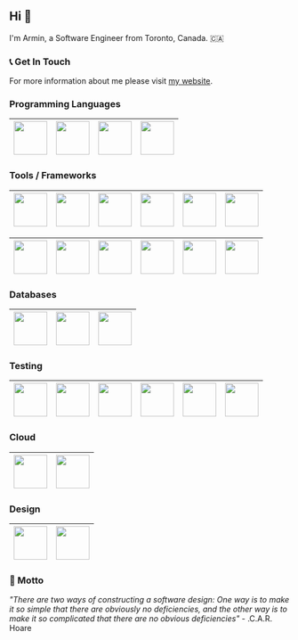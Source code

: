 <!-- ![Farmers Market Finder Demo](https://media1.tenor.com/images/c9cc4b5e02fda35172506eab265f4451/tenor.gif?itemid=15479445) -->

<!-- ![gifprofile](https://media2.giphy.com/media/ZVik7pBtu9dNS/giphy.gif?cid=ecf05e47uu1alwnjtbprwgvksxb1khjhuqewy09qmocfpxzt&rid=giphy.gif) -->

## Hi 👋

I'm Armin, a Software Engineer from Toronto, Canada. 🇨🇦

### 📞 Get In Touch

For more information about me please visit [my website](https://arminvarshokar.com).

### Programming Languages

| <img src="https://upload.wikimedia.org/wikipedia/commons/thumb/9/99/Unofficial_JavaScript_logo_2.svg/480px-Unofficial_JavaScript_logo_2.svg.png" width=60> | <img src="https://upload.wikimedia.org/wikipedia/commons/thumb/4/4c/Typescript_logo_2020.svg/512px-Typescript_logo_2020.svg.png" width=60> | <img src="https://img.icons8.com/color/96/000000/python.png" width=60> | <img src="https://ih1.redbubble.net/image.512523322.6908/st,small,507x507-pad,600x600,f8f8f8.u1.jpg" width=60> |
|:----------------------------------------------------------------------------------------------------------------------------------------------------------:|:------------------------------------------------------------------------------------------------------------------------------------------:|:----------------------------------------------------------------------:|:--------------------------------------------------------------------------------------------------------------:|

### Tools / Frameworks

| <img src="https://upload.wikimedia.org/wikipedia/commons/thumb/3/38/HTML5_Badge.svg/600px-HTML5_Badge.svg.png" width=60> | <img src="https://cdn4.iconfinder.com/data/icons/social-media-logos-6/512/121-css3-512.png" width=60> | <img src="https://cdn4.iconfinder.com/data/icons/logos-3/600/React.js_logo-512.png" width=60> | <img src="https://upload.wikimedia.org/wikipedia/commons/thumb/8/8e/Nextjs-logo.svg/207px-Nextjs-logo.svg.png" width=60> | <img src="https://upload.wikimedia.org/wikipedia/commons/thumb/9/95/Vue.js_Logo_2.svg/1184px-Vue.js_Logo_2.svg.png" width=60> | <img src="https://lit.dev/images/logo.svg" width=60> |
|:------------------------------------------------------------------------------------------------------------------------:|:-----------------------------------------------------------------------------------------------------:|:---------------------------------------------------------------------------------------------:|:------------------------------------------------------------------------------------------------------------------------:|:-----------------------------------------------------------------------------------------------------------------------------:|:----------------------------------------------------:|

| <img src="https://nodejs.org/static/images/logo-hexagon-card.png" width=60> | <img src="https://seeklogo.com/images/R/react-query-logo-1340EA4CE9-seeklogo.com.png" width=60 /> | <img src="https://seeklogo.com/images/R/redux-logo-9CA6836C12-seeklogo.com.png" width=60> | <img src="https://encrypted-tbn0.gstatic.com/images?q=tbn:ANd9GcRpHj4UwTW4ANSlNjzQOiiOqfDa6kal9RpF0A&s" width=60 /> | <img src="https://raw.githubusercontent.com/styled-components/brand/master/styled-components.png" width=60 /> | <img src="https://img.icons8.com/color/2x/sass.png" width=60> |
|:---:|:---------------------------------------------------------------------------------------------------:|:-----------------------------------------------------------------------------------------:|:-------------------------------------------------------------------------------------------------------------------:|:-------------------------------------------------------------------------------------------------------------:|:-------------------------------------------------------------:|

### Databases

| <img src="https://res.cloudinary.com/practicaldev/image/fetch/s--a67KYY-A--/c_fill,f_auto,fl_progressive,h_320,q_auto,w_320/https://dev-to-uploads.s3.amazonaws.com/uploads/user/profile_image/56177/3a0504e3-1139-4110-b903-08949636010a.jpg" width=60> | <img src="https://upload.wikimedia.org/wikipedia/commons/thumb/2/29/Postgresql_elephant.svg/1985px-Postgresql_elephant.svg.png" width=60 /> | <img src="https://cdn4.iconfinder.com/data/icons/google-i-o-2016/512/google_firebase-2-512.png" width=60> |
|:--------------------------------------------------------------------------------------------------------------------------------------------------------------------------------------------------------------------------------------------------------:|:-------------------------------------------------------------------------------------------------------------------------------------------:|:---------------------------------------------------------------------------------------------------------:|

### Testing

| <img src="https://seeklogo.com/images/P/playwright-logo-22FA8B9E63-seeklogo.com.png" width=60 /> | <img src="https://testing-library.com/img/logo-large.png" width=60 /> | <img src="https://chaijs.com/img/chai-logo.png" width=60 /> | <img src="https://encrypted-tbn0.gstatic.com/images?q=tbn:ANd9GcQfguoOl1V9f5MOmo298QW-GcSKWHY44HMpsg&s" width=60 /> | <img src="https://encrypted-tbn0.gstatic.com/images?q=tbn:ANd9GcTs7W3WPbtyDH5jmGOFGl9eJoup0ecbZFN2Tw&s" width=60 /> | <img src="https://sinonjs.org/assets/images/logo.png" width=60 /> |
|:------------------------------------------------------------------------------------------------:|:---------------------------------------------------------------------:|:-----------------------------------------------------------:|:-------------------------------------------------------------------------------------------------------------------:|:-------------------------------------------------------------------------------------------------------------------:|:-----------------------------------------------------------------:|

### Cloud

| <img src="https://upload.wikimedia.org/wikipedia/commons/thumb/9/93/Amazon_Web_Services_Logo.svg/512px-Amazon_Web_Services_Logo.svg.png" width=60 /> | <img src="https://www.svgrepo.com/show/354447/terraform-icon.svg" width=60 /> |
|:----------------------------------------------------------------------------------------------------------------------------------------------------:|:-----------------------------------------------------------------------------:|

### Design

| <img src="https://upload.wikimedia.org/wikipedia/commons/thumb/3/33/Figma-logo.svg/1667px-Figma-logo.svg.png" width=60 /> | <img src="https://upload.wikimedia.org/wikipedia/commons/thumb/0/08/Canva_icon_2021.svg/2048px-Canva_icon_2021.svg.png" width=60 /> |
|:-------------------------------------------------------------------------------------------------------------------------:|:-----------------------------------------------------------------------------------------------------------------------------------:|

### 📝 Motto

*"There are two ways of constructing a software design: One way is to make it so simple that there are obviously no
deficiencies, and the other way is to make it so complicated that there are no obvious deficiencies"* - .C.A.R. Hoare










<!--
**arminv/arminv** is a ✨ _special_ ✨ repository because its `README.md` (this file) appears on your GitHub profile.

Here are some ideas to get you started:

- 🔭 I’m currently working on ...
- 🌱 I’m currently learning ...
- 👯 I’m looking to collaborate on ...
- 🤔 I’m looking for help with ...
- 💬 Ask me about ...
- 📫 How to reach me: ...
- 😄 Pronouns: ...
- ⚡ Fun fact: ...
-->
